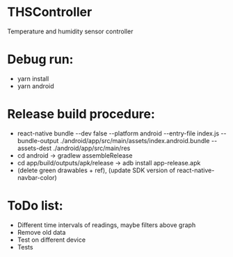 # THSController
Temperature and humidity sensor controller

# Debug run:
- yarn install
- yarn android

# Release build procedure:
- react-native bundle --dev false --platform android --entry-file index.js --bundle-output ./android/app/src/main/assets/index.android.bundle --assets-dest ./android/app/src/main/res
- cd android -> gradlew assembleRelease
- cd app/build/outputs/apk/release -> adb install app-release.apk
- (delete green drawables + ref), (update SDK version of react-native-navbar-color)

# ToDo list:
- Different time intervals of readings, maybe filters above graph
- Remove old data 
- Test on different device
- Tests

